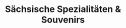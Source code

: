 ---
title: "Sächsische Spezialitäten & Souvenirs"
url: /neukieritzsch/saechsische-spezialitaeten-und-souvenirs/
shop: Allgemein
---